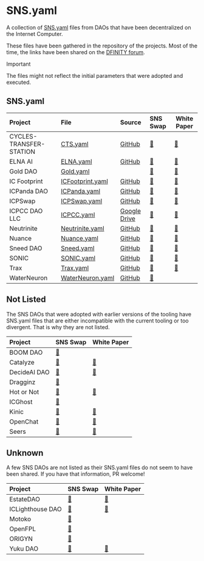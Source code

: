 # SNS.yaml

A collection of [SNS.yaml](https://internetcomputer.org/docs/current/developer-docs/daos/sns/tokenomics/preparation) files from DAOs that have been decentralized on the Internet Computer.

These files have been gathered in the repository of the projects. Most of the time, the links have been shared on the [DFINITY forum](https://forum.dfinity.org/).

> [!IMPORTANT]
> The files might not reflect the initial parameters that were adopted and executed.

## SNS.yaml

| Project                  | File                                           | Source                                                                                          | SNS Swap                                                                                | White Paper                                                                                                                                                 |
|:-------------------------|:-----------------------------------------------|:------------------------------------------------------------------------------------------------|:----------------------------------------------------------------------------------------|-------------------------------------------------------------------------------------------------------------------------------------------------------------|
| CYCLES-TRANSFER-STATION  | [CTS.yaml](sns_init/CTS.yaml)                  | [GitHub](https://github.com/cycles-transfer-station/cts/blob/master/sns/sns_init.yaml)          | [🔗](https://nns.ic0.app/project/?project=ibahq-taaaa-aaaaq-aadna-cai)                  | [🔗](https://github.com/cycles-transfer-station/cts/blob/master/WHITEPAPER.md)                                                                              |
| ELNA AI                  | [ELNA.yaml](sns_init/ELNA.yaml)                | [GitHub](https://github.com/elna-ai/SNS/blob/main/sns_init.yaml)                                | [🔗](https://nns.ic0.app/project/?project=gkoex-viaaa-aaaaq-aacmq-cai)                  | [🔗](https://docs.elna.ai/elna-whitepaper)                                                                                                                  |
| Gold DAO                 | [Gold.yaml](sns_init/Gold.yaml)                |                                                                                                 | [🔗](https://nns.ic0.app/project/?project=tw2vt-hqaaa-aaaaq-aab6a-cai)                  | [🔗](https://gold-dao.gitbook.io/gold-dao-whitepaper/)                                                                                                      |
| IC Footprint             | [ICFootprint.yaml](sns_init/ICFootprint.yaml)  | [GitHub](https://github.com/CarbonCrowd/IC-Footprint/blob/main/sns_init%20(4).yaml)             | [🔗](https://nns.ic0.app/proposal/?u=qoctq-giaaa-aaaaa-aaaea-cai&proposal=131075)       | [🔗](https://firebasestorage.googleapis.com/v0/b/ic-footprint-docs.appspot.com/o/ICF%20Whitepaper.pdf?alt=media&token=4c0aa974-4e8a-4153-809c-f4184ae10f58) |
| ICPanda DAO              | [ICPanda.yaml](sns_init/ICPanda.yaml)          | [GitHub](https://github.com/ldclabs/ic-panda/blob/main/sns_init.yaml)                           | [🔗](https://nns.ic0.app/project/?project=d7wvo-iiaaa-aaaaq-aacsq-cai)                  | [🔗](https://github.com/ldclabs/ic-panda/blob/main/whitepaper/en.md])                                                                                       |
| ICPSwap                  | [ICPSwap.yaml](sns_init/ICPSwap.yaml)          | [GitHub](https://github.com/ICPSwap-Labs/sns/blob/main/sns_init.yaml)                           | [🔗](https://nns.ic0.app/project/?project=csyra-haaaa-aaaaq-aacva-cai)                  | [🔗](https://docs.google.com/document/d/16KtT63wNSXRCV9MAby09bl7oXTpl8k8B7V7wjQ8t6dM/edit#heading=h.e57pzdvzqjth)                                           |
| ICPCC DAO LLC            | [ICPCC.yaml](sns_init/ICPCC.yaml)              | [Google Drive](https://drive.google.com/file/d/1-AFoIATMVhL60hDl7-JDCuPlg3R_aIeC/view)          | [🔗](https://nns.ic0.app/project/?project=l7ra6-uqaaa-aaaaq-aadea-cai)                  | [🔗](https://litepaper.icp-cc.com/)                                                                                                                         |
| Neutrinite               | [Neutrinite.yaml](sns_init/Neutrinite.yaml)    | [GitHub](https://gist.github.com/infu/5eb989bdc77fd835003a808fe0b7b4b3)                         | [🔗](https://nns.ic0.app/project/?project=extk7-gaaaa-aaaaq-aacda-cai)                  | [🔗](https://drive.google.com/file/d/1PtPMKycqh6evLdpHGcAd3dJ_IowgrluY/view?usp=sharing)                                                                    |
| Nuance                   | [Nuance.yaml](sns_init/Nuance.yaml)            | [GitHub](https://github.com/Aikindapps/Nuance/blob/master/sns.yml)                              | [🔗](https://nns.ic0.app/project/?project=rzbmc-yiaaa-aaaaq-aabsq-cai)                  | [🔗](https://nuance.xyz/publication/nuance/white-paper)                                                                                                     |
| Sneed DAO                | [Sneed.yaml](sns_init/Sneed.yaml)              | [GitHub](https://github.com/icsneed/sneed_sns_dapp/blob/main/sns/sns_init.yaml)                 | [🔗](https://nns.ic0.app/project/?project=fp274-iaaaa-aaaaq-aacha-cai)                  | [🔗](https://icsneed.com/?wp=sneed)                                                                                                                         |
| SONIC                    | [SONIC.yaml](sns_init/SONIC.yaml)              | [GitHub](https://github.com/sonicdex/sonic-v1/blob/main/sns/config/sns.yml)                     | [🔗](https://nns.ic0.app/project/?project=qtooy-2yaaa-aaaaq-aabvq-cai)                  | [🔗](https://sonicdex.gitbook.io/sonic-whitepaper/)                                                                                                         |
| Trax                     | [Trax.yaml](sns_init/Trax.yaml)                | [GitHub](https://github.com/onlyontrax/TraxDAO/blob/main/sns/sns_init.yaml)                     | [🔗](https://nns.ic0.app/project/?project=ecu3s-hiaaa-aaaaq-aacaq-cai)                  | [🔗](https://docs.google.com/document/d/1a-NefE8Pqsp5qbKb6TPj3tE1J2e7qWCYu1_FwuLdLF8/edit?usp=sharing)                                                      |
| WaterNeuron              | [WaterNeuron.yaml](sns_init/WaterNeuron.yaml)  | [GitHub](https://github.com/WaterNeuron/WaterNeuron/blob/main/water_neuron_wtn_sns_init.yaml)   | [🔗](https://nns.ic0.app/project/?project=jmod6-4iaaa-aaaaq-aadkq-cai)                  |                                                                                                                                                             |

## Not Listed

The SNS DAOs that were adopted with earlier versions of the tooling have SNS.yaml files that are either incompatible with the current tooling or too divergent. That is why they are not listed.

| Project      | SNS Swap                                                                        | White Paper                                                                                                                                  |
|:-------------|:--------------------------------------------------------------------------------|:---------------------------------------------------------------------------------------------------------------------------------------------|
| BOOM DAO     | [🔗](https://nns.ic0.app/project/?project=xjngq-yaaaa-aaaaq-aabha-cai)          |                                                                                                                                              |
| Catalyze     | [🔗](https://nns.ic0.app/project/?project=uly3p-iqaaa-aaaaq-aabma-cai)          | [🔗](https://catalyze.one/whitepaper/)                                                                                                       |
| DecideAI DAO | [🔗](https://nns.ic0.app/project/?project=x4kx5-ziaaa-aaaaq-aabeq-cai)          | [🔗](https://decideai.gitbook.io/decideai-whitepaper)                                                                                        |
| Dragginz     | [🔗](https://nns.ic0.app/project/?project=zxeu2-7aaaa-aaaaq-aaafa-cai)          |                                                                                                                                              |
| Hot or Not   | [🔗](https://nns.ic0.app/project/?project=67bll-riaaa-aaaaq-aaauq-cai)          | [🔗](https://hotornot.notion.site/Hot-or-Not-Whitepaper-c539179e51f44867979f4372e4635f59)                                                    |
| ICGhost      | [🔗](https://nns.ic0.app/project/?project=4m6il-zqaaa-aaaaq-aaa2a-cai)          |                                                                                                                                              |
| Kinic        | [🔗](https://nns.ic0.app/project/?project=7jkta-eyaaa-aaaaq-aaarq-cai)          | [🔗](https://74iy7-xqaaa-aaaaf-qagra-cai.raw.ic0.app/whitepaper)                                                                             |
| OpenChat     | [🔗](https://nns.ic0.app/project/?project=3e3x2-xyaaa-aaaaq-aaalq-cai)          | [🔗](https://oc.app/whitepaper)                                                                                                              |
| Seers        | [🔗](https://nns.ic0.app/project/?project=u67kc-jyaaa-aaaaq-aabpq-cai)          | [🔗](https://www.notion.so/Seers-Web3-Social-Network-25fa0f505b0141cabb5d7d68a11f572b)                                                       |


## Unknown

A few SNS DAOs are not listed as their SNS.yaml files do not seem to have been shared. If you have that information, PR welcome!

| Project                                            | SNS Swap                                                                       | White Paper                                                                            |
|:---------------------------------------------------|:-------------------------------------------------------------------------------|:---------------------------------------------------------------------------------------|
| EstateDAO                                          | [🔗](https://nns.ic0.app/project/?project=abhsa-pyaaa-aaaaq-aac3q-cai)         | [🔗](https://www.estatedao.org/_files/ugd/1f4d25_11fa88bbc5ed4ed7bb3f8d40aa3918f3.pdf) |
| ICLighthouse DAO                                   | [🔗](https://nns.ic0.app/project/?project=hjcnr-bqaaa-aaaaq-aacka-cai)         | [🔗](https://iclight.house/whitepaper.pdf)                                             |
| Motoko                                             | [🔗](https://nns.ic0.app/project/?project=ko36b-myaaa-aaaaq-aadbq-cai)         |                                                                                        |
| OpenFPL                                            | [🔗](https://nns.ic0.app/project/?project=gyito-zyaaa-aaaaq-aacpq-cai)         |                                                                                        |
| ORIGYN                                             | [🔗](https://nns.ic0.app/project/?project=leu43-oiaaa-aaaaq-aadgq-cai)         |                                                                                        |
| Yuku DAO                                           | [🔗](https://nns.ic0.app/project/?project=cj5nf-5yaaa-aaaaq-aacxq-cai)         | [🔗](https://yuku.app/whitepaper)                                                      |
